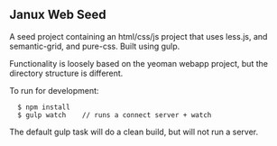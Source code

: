 Janux Web Seed
--------------

A seed project containing an html/css/js project that uses less.js, and
semantic-grid, and pure-css.  Built using gulp.

Functionality is loosely based on the yeoman webapp project, but the directory structure
is different.

To run for development:
```
  $ npm install
  $ gulp watch    // runs a connect server + watch
```

The default gulp task will do a clean build, but will not run a server.


